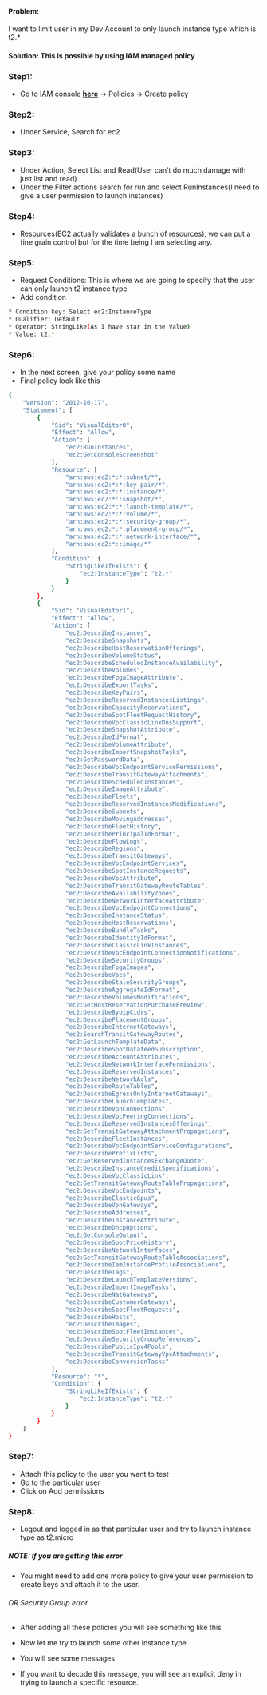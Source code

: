 #### Problem: 
I want to limit user in my Dev Account to only launch instance type which is t2.*

#### Solution: This is possible by using IAM managed policy

### Step1:
* Go to IAM console [**here**](https://console.aws.amazon.com/iam/home?region=us-west-2#/home) → Policies → Create policy

### Step2:
* Under Service, Search for ec2

### Step3:
* Under Action, Select List and Read(User can’t do much damage with just list and read)
* Under the Filter actions search for run and select RunInstances(I need to give a user permission to launch instances)

### Step4:
* Resources(EC2 actually validates a bunch of resources), we can put a fine grain control but for the time being I am selecting any.

### Step5:
* Request Conditions: This is where we are going to specify that the user can only launch t2 instance type
* Add condition
```sh
* Condition key: Select ec2:InstanceType
* Qualifier: Default
* Operator: StringLike(As I have star in the Value)
* Value: t2.*
```

### Step6:
* In the next screen, give your policy some name
* Final policy look like this
```sh
{
    "Version": "2012-10-17",
    "Statement": [
        {
            "Sid": "VisualEditor0",
            "Effect": "Allow",
            "Action": [
                "ec2:RunInstances",
                "ec2:GetConsoleScreenshot"
            ],
            "Resource": [
                "arn:aws:ec2:*:*:subnet/*",
                "arn:aws:ec2:*:*:key-pair/*",
                "arn:aws:ec2:*:*:instance/*",
                "arn:aws:ec2:*::snapshot/*",
                "arn:aws:ec2:*:*:launch-template/*",
                "arn:aws:ec2:*:*:volume/*",
                "arn:aws:ec2:*:*:security-group/*",
                "arn:aws:ec2:*:*:placement-group/*",
                "arn:aws:ec2:*:*:network-interface/*",
                "arn:aws:ec2:*::image/*"
            ],
            "Condition": {
                "StringLikeIfExists": {
                    "ec2:InstanceType": "t2.*"
                }
            }
        },
        {
            "Sid": "VisualEditor1",
            "Effect": "Allow",
            "Action": [
                "ec2:DescribeInstances",
                "ec2:DescribeSnapshots",
                "ec2:DescribeHostReservationOfferings",
                "ec2:DescribeVolumeStatus",
                "ec2:DescribeScheduledInstanceAvailability",
                "ec2:DescribeVolumes",
                "ec2:DescribeFpgaImageAttribute",
                "ec2:DescribeExportTasks",
                "ec2:DescribeKeyPairs",
                "ec2:DescribeReservedInstancesListings",
                "ec2:DescribeCapacityReservations",
                "ec2:DescribeSpotFleetRequestHistory",
                "ec2:DescribeVpcClassicLinkDnsSupport",
                "ec2:DescribeSnapshotAttribute",
                "ec2:DescribeIdFormat",
                "ec2:DescribeVolumeAttribute",
                "ec2:DescribeImportSnapshotTasks",
                "ec2:GetPasswordData",
                "ec2:DescribeVpcEndpointServicePermissions",
                "ec2:DescribeTransitGatewayAttachments",
                "ec2:DescribeScheduledInstances",
                "ec2:DescribeImageAttribute",
                "ec2:DescribeFleets",
                "ec2:DescribeReservedInstancesModifications",
                "ec2:DescribeSubnets",
                "ec2:DescribeMovingAddresses",
                "ec2:DescribeFleetHistory",
                "ec2:DescribePrincipalIdFormat",
                "ec2:DescribeFlowLogs",
                "ec2:DescribeRegions",
                "ec2:DescribeTransitGateways",
                "ec2:DescribeVpcEndpointServices",
                "ec2:DescribeSpotInstanceRequests",
                "ec2:DescribeVpcAttribute",
                "ec2:DescribeTransitGatewayRouteTables",
                "ec2:DescribeAvailabilityZones",
                "ec2:DescribeNetworkInterfaceAttribute",
                "ec2:DescribeVpcEndpointConnections",
                "ec2:DescribeInstanceStatus",
                "ec2:DescribeHostReservations",
                "ec2:DescribeBundleTasks",
                "ec2:DescribeIdentityIdFormat",
                "ec2:DescribeClassicLinkInstances",
                "ec2:DescribeVpcEndpointConnectionNotifications",
                "ec2:DescribeSecurityGroups",
                "ec2:DescribeFpgaImages",
                "ec2:DescribeVpcs",
                "ec2:DescribeStaleSecurityGroups",
                "ec2:DescribeAggregateIdFormat",
                "ec2:DescribeVolumesModifications",
                "ec2:GetHostReservationPurchasePreview",
                "ec2:DescribeByoipCidrs",
                "ec2:DescribePlacementGroups",
                "ec2:DescribeInternetGateways",
                "ec2:SearchTransitGatewayRoutes",
                "ec2:GetLaunchTemplateData",
                "ec2:DescribeSpotDatafeedSubscription",
                "ec2:DescribeAccountAttributes",
                "ec2:DescribeNetworkInterfacePermissions",
                "ec2:DescribeReservedInstances",
                "ec2:DescribeNetworkAcls",
                "ec2:DescribeRouteTables",
                "ec2:DescribeEgressOnlyInternetGateways",
                "ec2:DescribeLaunchTemplates",
                "ec2:DescribeVpnConnections",
                "ec2:DescribeVpcPeeringConnections",
                "ec2:DescribeReservedInstancesOfferings",
                "ec2:GetTransitGatewayAttachmentPropagations",
                "ec2:DescribeFleetInstances",
                "ec2:DescribeVpcEndpointServiceConfigurations",
                "ec2:DescribePrefixLists",
                "ec2:GetReservedInstancesExchangeQuote",
                "ec2:DescribeInstanceCreditSpecifications",
                "ec2:DescribeVpcClassicLink",
                "ec2:GetTransitGatewayRouteTablePropagations",
                "ec2:DescribeVpcEndpoints",
                "ec2:DescribeElasticGpus",
                "ec2:DescribeVpnGateways",
                "ec2:DescribeAddresses",
                "ec2:DescribeInstanceAttribute",
                "ec2:DescribeDhcpOptions",
                "ec2:GetConsoleOutput",
                "ec2:DescribeSpotPriceHistory",
                "ec2:DescribeNetworkInterfaces",
                "ec2:GetTransitGatewayRouteTableAssociations",
                "ec2:DescribeIamInstanceProfileAssociations",
                "ec2:DescribeTags",
                "ec2:DescribeLaunchTemplateVersions",
                "ec2:DescribeImportImageTasks",
                "ec2:DescribeNatGateways",
                "ec2:DescribeCustomerGateways",
                "ec2:DescribeSpotFleetRequests",
                "ec2:DescribeHosts",
                "ec2:DescribeImages",
                "ec2:DescribeSpotFleetInstances",
                "ec2:DescribeSecurityGroupReferences",
                "ec2:DescribePublicIpv4Pools",
                "ec2:DescribeTransitGatewayVpcAttachments",
                "ec2:DescribeConversionTasks"
            ],
            "Resource": "*",
            "Condition": {
                "StringLikeIfExists": {
                    "ec2:InstanceType": "t2.*"
                }
            }
        }
    ]
}
```

### Step7:
* Attach this policy to the user you want to test
* Go to the particular user
* Click on Add permissions

### Step8:
* Logout and logged in as that particular user and try to launch instance type as t2.micro
##### NOTE: If you are getting this error
* You might need to add one more policy to give your user permission to create keys and attach it to the user.
###### OR Security Group error

* After adding all these policies you will see something like this
* Now let me try to launch some other instance type
* You will see some messages

* If you want to decode this message, you will see an explicit deny in trying to launch a specific resource.